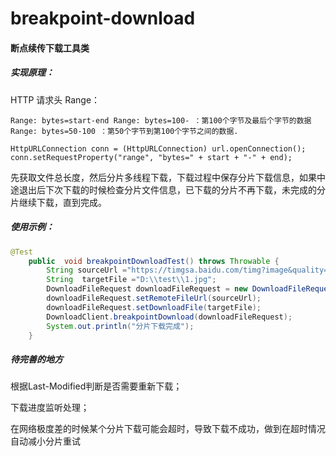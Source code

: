 # breakpoint-download
#### 断点续传下载工具类

##### 实现原理：

HTTP 请求头 Range：

`Range: bytes=start-end
Range: bytes=100- ：第100个字节及最后个字节的数据
Range: bytes=50-100 ：第50个字节到第100个字节之间的数据.`

`HttpURLConnection conn = (HttpURLConnection) url.openConnection();
	conn.setRequestProperty("range", "bytes=" + start + "-" + end);`

先获取文件总长度，然后分片多线程下载，下载过程中保存分片下载信息，如果中途退出后下次下载的时候检查分片文件信息，已下载的分片不再下载，未完成的分片继续下载，直到完成。

##### 使用示例：

```java
@Test
	public  void breakpointDownloadTest() throws Throwable {
		String sourceUrl ="https://timgsa.baidu.com/timg?image&quality=80&size=b9999_10000&sec=1570872262725&di=0303e99e77afdaefa2c1b16b4910b4b9&imgtype=0&src=http%3A%2F%2Fpic27.nipic.com%2F20130321%2F9678987_225139671149_2.jpg";
		String  targetFile ="D:\\test\\1.jpg";
		DownloadFileRequest downloadFileRequest = new DownloadFileRequest();
		downloadFileRequest.setRemoteFileUrl(sourceUrl);
		downloadFileRequest.setDownloadFile(targetFile);
		DownloadClient.breakpointDownload(downloadFileRequest);
		System.out.println("分片下载完成");
	}
```



##### 待完善的地方

根据Last-Modified判断是否需要重新下载；

下载进度监听处理；

在网络极度差的时候某个分片下载可能会超时，导致下载不成功，做到在超时情况自动减小分片重试